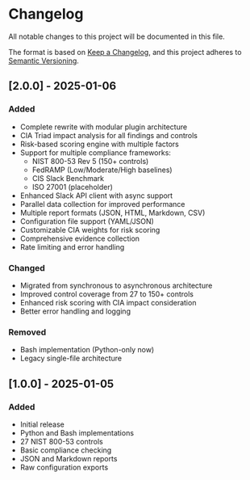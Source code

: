 # Changelog

All notable changes to this project will be documented in this file.

The format is based on [Keep a Changelog](https://keepachangelog.com/en/1.0.0/),
and this project adheres to [Semantic Versioning](https://semver.org/spec/v2.0.0.html).

## [2.0.0] - 2025-01-06

### Added
- Complete rewrite with modular plugin architecture
- CIA Triad impact analysis for all findings and controls
- Risk-based scoring engine with multiple factors
- Support for multiple compliance frameworks:
  - NIST 800-53 Rev 5 (150+ controls)
  - FedRAMP (Low/Moderate/High baselines)
  - CIS Slack Benchmark
  - ISO 27001 (placeholder)
- Enhanced Slack API client with async support
- Parallel data collection for improved performance
- Multiple report formats (JSON, HTML, Markdown, CSV)
- Configuration file support (YAML/JSON)
- Customizable CIA weights for risk scoring
- Comprehensive evidence collection
- Rate limiting and error handling

### Changed
- Migrated from synchronous to asynchronous architecture
- Improved control coverage from 27 to 150+ controls
- Enhanced risk scoring with CIA impact consideration
- Better error handling and logging

### Removed
- Bash implementation (Python-only now)
- Legacy single-file architecture

## [1.0.0] - 2025-01-05

### Added
- Initial release
- Python and Bash implementations
- 27 NIST 800-53 controls
- Basic compliance checking
- JSON and Markdown reports
- Raw configuration exports